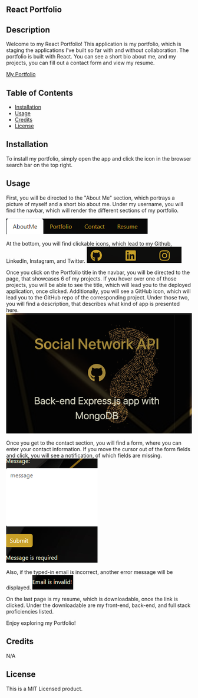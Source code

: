 ## React Portfolio

## Description

Welcome to my React Portfolio! This application is my portfolio, which is staging the applications I've built so far with and without collaboration. The portfolio is built with React. You can see a short bio about me, and my projects, you can fill out a contact form and view my resume.

[My Portfolio](https://samm1911.github.io/React-Portfolio/)

## Table of Contents

- [Installation](#installation)
- [Usage](#usage)
- [Credits](#credits)
- [License](#license)

## Installation

To install my portfolio, simply open the app and click the icon in the browser search bar on the top right.

## Usage

First, you will be directed to the "About Me" section, which portrays a picture of myself and a short bio about me.
Under my username, you will find the navbar, which will render the different sections of my portfolio.

![navbar](https://github.com/Samm1911/React-Portfolio/blob/main/src/img/1.png?raw=true)

At the bottom, you will find clickable icons, which lead to my Github, LinkedIn, Instagram, and Twitter.
![icon-links](https://github.com/Samm1911/React-Portfolio/blob/main/src/img/2.png?raw=true)

Once you click on the Portfolio title in the navbar, you will be directed to the page, that showcases 6 of my projects.
If you hover over one of those projects, you will be able to see the title, which will lead you to the deployed application, once clicked.
Additionally, you will see a GitHub icon, which will lead you to the GitHub repo of the corresponding project.
Under those two, you will find a description, that describes what kind of app is presented here.
![single-project](https://github.com/Samm1911/React-Portfolio/blob/main/src/img/3.png?raw=true)

Once you get to the contact section, you will find a form, where you can enter your contact information.
If you move the cursor out of the form fields and click, you will see a notification, of which fields are missing.
![message-required](https://github.com/Samm1911/React-Portfolio/blob/main/src/img/4.png?raw=true)

Also, if the typed-in email is incorrect, another error message will be displayed.
![invalid-email](https://github.com/Samm1911/React-Portfolio/blob/main/src/img/5.png?raw=true)

On the last page is my resume, which is downloadable, once the link is clicked.
Under the downloadable are my front-end, back-end, and full stack proficiencies listed.

Enjoy exploring my Portfolio!

## Credits

N/A

## License

This is a MIT Licensed product.
